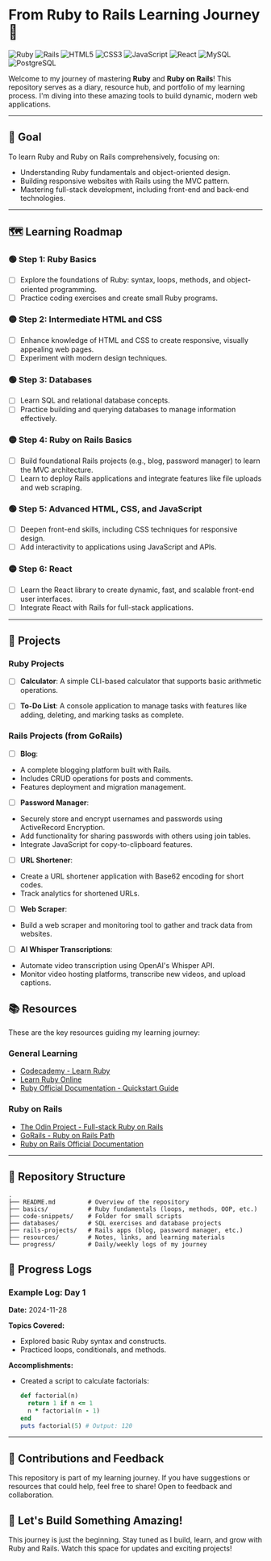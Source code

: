 # From Ruby to Rails Learning Journey 🚀

![Ruby](https://img.shields.io/badge/Ruby-CC342D?style=for-the-badge&logo=ruby&logoColor=white)
![Rails](https://img.shields.io/badge/rails-%23CC0000.svg?style=for-the-badge&logo=ruby-on-rails&logoColor=white)
![HTML5](https://img.shields.io/badge/HTML5-E34F26?style=for-the-badge&logo=html5&logoColor=white)
![CSS3](https://img.shields.io/badge/CSS3-1572B6?style=for-the-badge&logo=css3&logoColor=white)
![JavaScript](https://img.shields.io/badge/JavaScript-F7DF1E?style=for-the-badge&logo=javascript&logoColor=black)
![React](https://img.shields.io/badge/React-20232A?style=for-the-badge&logo=react&logoColor=61DAFB)
![MySQL](https://img.shields.io/badge/MySQL-00000F?style=for-the-badge&logo=mysql&logoColor=white)
![PostgreSQL](https://img.shields.io/badge/PostgreSQL-000?style=for-the-badge&logo=postgresql)

Welcome to my journey of mastering **Ruby** and **Ruby on Rails**! This repository serves as a diary, resource hub, and portfolio of my learning process. I'm diving into these amazing tools to build dynamic, modern web applications.

---

## 🎯 Goal

To learn Ruby and Ruby on Rails comprehensively, focusing on:
- Understanding Ruby fundamentals and object-oriented design.
- Building responsive websites with Rails using the MVC pattern.
- Mastering full-stack development, including front-end and back-end technologies.

---

## 🗺️ Learning Roadmap

### 🟢 **Step 1: Ruby Basics**
- [ ]  Explore the foundations of Ruby: syntax, loops, methods, and object-oriented programming.
- [ ]  Practice coding exercises and create small Ruby programs.

### 🟡 **Step 2: Intermediate HTML and CSS**
- [ ]  Enhance knowledge of HTML and CSS to create responsive, visually appealing web pages.
- [ ]  Experiment with modern design techniques.

### 🟢 **Step 3: Databases**
- [ ]  Learn SQL and relational database concepts.
- [ ]  Practice building and querying databases to manage information effectively.

### 🟡 **Step 4: Ruby on Rails Basics**
- [ ]  Build foundational Rails projects (e.g., blog, password manager) to learn the MVC architecture.
- [ ]  Learn to deploy Rails applications and integrate features like file uploads and web scraping.

### 🟢 **Step 5: Advanced HTML, CSS, and JavaScript**
- [ ]  Deepen front-end skills, including CSS techniques for responsive design.
- [ ]  Add interactivity to applications using JavaScript and APIs.

### 🟡 **Step 6: React**
- [ ]  Learn the React library to create dynamic, fast, and scalable front-end user interfaces.
- [ ]  Integrate React with Rails for full-stack applications.

---

## 🔨 Projects

### Ruby Projects
- [ ]  **Calculator**: A simple CLI-based calculator that supports basic arithmetic operations.
- [ ]  **To-Do List**: A console application to manage tasks with features like adding, deleting, and marking tasks as complete.



### Rails Projects (from GoRails)
- [ ]  **Blog**: 
  - A complete blogging platform built with Rails.
  - Includes CRUD operations for posts and comments.
  - Features deployment and migration management.
- [ ]  **Password Manager**:
  - Securely store and encrypt usernames and passwords using ActiveRecord Encryption.
  - Add functionality for sharing passwords with others using join tables.
  - Integrate JavaScript for copy-to-clipboard features.
- [ ]  **URL Shortener**:
  - Create a URL shortener application with Base62 encoding for short codes.
  - Track analytics for shortened URLs.
- [ ]  **Web Scraper**:
  - Build a web scraper and monitoring tool to gather and track data from websites.
- [ ]  **AI Whisper Transcriptions**:
  - Automate video transcription using OpenAI's Whisper API.
  - Monitor video hosting platforms, transcribe new videos, and upload captions.


## 📚 Resources

These are the key resources guiding my learning journey:

### General Learning
- [Codecademy - Learn Ruby](https://www.codecademy.com/learn/learn-ruby)
- [Learn Ruby Online](https://www.learnrubyonline.org/)
- [Ruby Official Documentation - Quickstart Guide](https://www.ruby-lang.org/en/documentation/quickstart/)

### Ruby on Rails
- [The Odin Project - Full-stack Ruby on Rails](https://www.theodinproject.com/paths/full-stack-ruby-on-rails/courses/ruby)
- [GoRails - Ruby on Rails Path](https://gorails.com/)
- [Ruby on Rails Official Documentation](https://guides.rubyonrails.org/)


---

## 📂 Repository Structure

```plaintext
.
├── README.md         # Overview of the repository
├── basics/           # Ruby fundamentals (loops, methods, OOP, etc.)
├── code-snippets/    # Folder for small scripts
├── databases/        # SQL exercises and database projects
├── rails-projects/   # Rails apps (blog, password manager, etc.)
├── resources/        # Notes, links, and learning materials
└── progress/         # Daily/weekly logs of my journey

```

## 📝 Progress Logs

### Example Log: Day 1
**Date:** 2024-11-28

**Topics Covered:**
- Explored basic Ruby syntax and constructs.
- Practiced loops, conditionals, and methods.

**Accomplishments:**
- Created a script to calculate factorials:
  ```ruby
  def factorial(n)
    return 1 if n <= 1
    n * factorial(n - 1)
  end
  puts factorial(5) # Output: 120 


---

## 🤝 Contributions and Feedback
This repository is part of my learning journey. If you have suggestions or resources that could help, feel free to share! Open to feedback and collaboration.

## 🚀 Let's Build Something Amazing!
This journey is just the beginning. Stay tuned as I build, learn, and grow with Ruby and Rails. Watch this space for updates and exciting projects!
